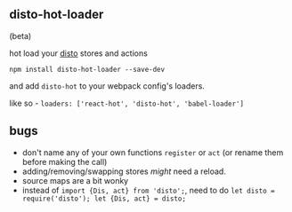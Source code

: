 disto-hot-loader
---

(beta)

hot load your [disto](https://github.com/threepointone/disto) stores and actions

`npm install disto-hot-loader --save-dev`

and add `disto-hot` to your webpack config's loaders.

like so - `loaders: ['react-hot', 'disto-hot', 'babel-loader']`

bugs
---

- don't name any of your own functions `register` or `act` (or rename them before making the call)
- adding/removing/swapping stores *might* need a reload.
- source maps are a bit wonky
- instead of `import {Dis, act} from 'disto';`, need to do `let disto = require('disto'); let {Dis, act} = disto;`
